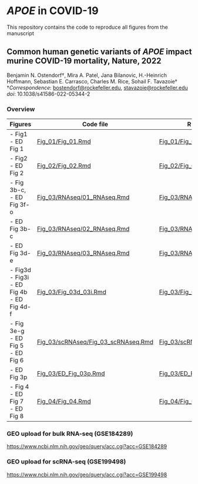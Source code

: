 # *APOE* in COVID-19

This repository contains the code to reproduce all figures from the manuscript
## Common human genetic variants of *APOE* impact murine COVID-19 mortality, Nature, 2022
Benjamin N. Ostendorf†, Mira A. Patel, Jana Bilanovic, H.-Heinrich Hoffmann, Sebastian E. Carrasco, Charles M. Rice, Sohail F. Tavazoie†
†*Correspondence*: bostendorf@rockefeller.edu, stavazoie@rockefeller.edu  
*doi*: 10.1038/s41586-022-05344-2

### Overview
| Figures                                             | Code file                                                    | R markdown output                                            |
|-----------------------------------------------------|--------------------------------------------------------------|--------------------------------------------------------------|
| - Fig1<br>- ED Fig 1                                | [Fig_01/Fig_01.Rmd](Fig_01/Fig_01.Rmd)                       | [Fig_01/Fig_01.md](Fig_01/Fig_01.md)                         |
| - Fig2<br>- ED Fig 2                                | [Fig_02/Fig_02.Rmd](Fig_02/Fig_02.Rmd)                       | [Fig_02/Fig_02.md](Fig_02/Fig_02.md)                         |
| - Fig 3b-c,<br>- ED Fig 3f-o                        | [Fig_03/RNAseq/01_RNAseq.Rmd](Fig_03/RNAseq/01_RNAseq.Rmd)   | [Fig_03/RNAseq/01_RNAseq.md](Fig_03/RNAseq/01_RNAseq.md)     |
| - ED Fig 3b-c                                       | [Fig_03/RNAseq/02_RNAseq.Rmd](Fig_03/RNAseq/02_RNAseq.Rmd)   | [Fig_03/RNAseq/02_RNAseq.md](Fig_03/RNAseq/02_RNAseq.md)     |
| - ED Fig 3d-e                                       | [Fig_03/RNAseq/03_RNAseq.Rmd](Fig_03/RNAseq/03_RNAseq.Rmd)   | [Fig_03/RNAseq/03_RNAseq.md](Fig_03/RNAseq/03_RNAseq.md)     |
| - Fig3d<br>- Fig3i<br>- ED Fig 4b<br>- ED  Fig 4d-f | [Fig_03/Fig_03d_03i.Rmd](Fig_03/Fig_03d_03i.Rmd)             | [Fig_03/Fig_03d_03i.md](Fig_03/Fig_03d_03i.md)               |
| - Fig 3e-g<br>- ED Fig 5<br>- ED Fig 6              | [Fig_03/scRNAseq/Fig_03_scRNAseq.Rmd](Fig_03/scRNAseq/Fig_03_scRNAseq.Rmd) | [Fig_03/scRNAseq/Fig_03_scRNAseq.md](Fig_03/scRNAseq/Fig_03_scRNAseq.md) |
| - ED Fig 3p                                         | [Fig_03/ED_Fig_03p.Rmd](Fig_03/ED_Fig_03p.Rmd)               | [Fig_03/ED_Fig_03p.md](Fig_03/ED_Fig_03p.md)                 |
| - Fig 4<br>- ED Fig 7<br>- ED Fig 8                 | [Fig_04/Fig_04.Rmd](Fig_04/Fig_04.Rmd)                       | [Fig_04/Fig_04.md](Fig_04/Fig_04.md)                         |
### GEO upload for bulk RNA-seq (GSE184289)
https://www.ncbi.nlm.nih.gov/geo/query/acc.cgi?acc=GSE184289
### GEO upload for scRNA-seq (GSE199498)
https://www.ncbi.nlm.nih.gov/geo/query/acc.cgi?acc=GSE199498

